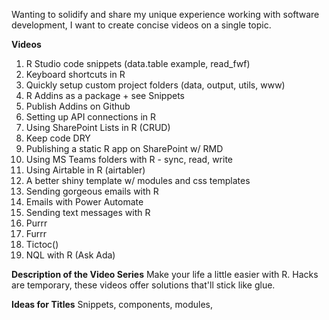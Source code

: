 Wanting to solidify and share my unique experience working with software development, I want to create concise videos on a single topic.  

**Videos**
1. R Studio code snippets (data.table example, read_fwf)
2. Keyboard shortcuts in R
3. Quickly setup custom project folders (data, output, utils, www)
4. R Addins as a package + see Snippets
5. Publish Addins on Github
6. Setting up API connections in R
7. Using SharePoint Lists in R (CRUD)
8. Keep code DRY
9. Publishing a static R app on SharePoint w/ RMD
10.  Using MS Teams folders with R - sync, read, write
11. Using Airtable in R (airtabler)
12. A better shiny template w/ modules and css templates
13. Sending gorgeous emails with R
14. Emails with Power Automate
15. Sending text messages with R
16. Purrr 
17. Furrr
18. Tictoc()
19. NQL with R (Ask Ada)

**Description of the Video Series**
Make your life a little easier with R.  Hacks are temporary, these videos offer solutions that'll stick like glue.

**Ideas for Titles**
Snippets, components, modules, 
